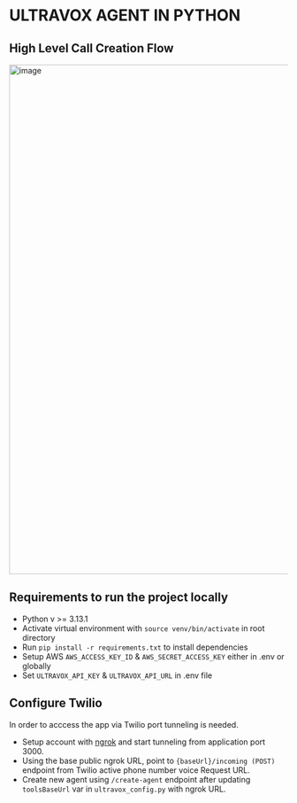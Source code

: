 # ULTRAVOX AGENT IN PYTHON

## High Level Call Creation Flow
<img width="920" alt="image" src="https://github.com/user-attachments/assets/a5a1768d-1e5d-4c31-bd78-ce62139e6fdf" />


## Requirements to run the project locally
* Python v >= 3.13.1
* Activate virtual environment with `source venv/bin/activate` in root directory
* Run `pip install -r requirements.txt` to install dependencies
* Setup AWS `AWS_ACCESS_KEY_ID` & `AWS_SECRET_ACCESS_KEY` either in .env or globally
* Set `ULTRAVOX_API_KEY` & `ULTRAVOX_API_URL` in .env file


## Configure Twilio
In order to acccess the app via Twilio port tunneling is needed. 
* Setup account with [ngrok](https://ngrok.com/docs/getting-started/) and start tunneling from application port 3000.
* Using the base public ngrok URL, point to `{baseUrl}/incoming (POST)` endpoint from Twilio active phone number voice Request URL.
* Create new agent using `/create-agent` endpoint after updating `toolsBaseUrl` var in `ultravox_config.py` with ngrok URL.
